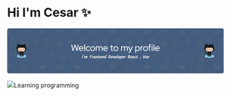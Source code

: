 # Hi I'm Cesar ✨
![banner de brycezusan](github-header-image.png)

 <img src="https://media0.giphy.com/media/M4NykXxUE0HAcK7UJ6/giphy.gif" width="100"/>Learning programming 
<!--
**brycezusan/brycezusan** is a ✨ _special_ ✨ repository because its `README.md` (this file) appears on your GitHub profile.

Here are some ideas to get you started:

- 🔭 I’m currently working on ...
- 🌱 I’m currently learning ...
- 👯 I’m looking to collaborate on ...
- 🤔 I’m looking for help with ...
- 💬 Ask me about ...
- 📫 How to reach me: ...
- 😄 Pronouns: ...
- ⚡ Fun fact: ...
-->
